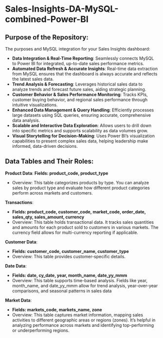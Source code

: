 # Sales-Insights-DA-MySQL-combined-Power-BI

## Purpose of the Repository:
The purposes and MySQL integration for your Sales Insights dashboard:

- **Data Integration & Real-Time Reporting**: Seamlessly connects MySQL to Power BI for integrated, up-to-date sales performance metrics.
- **Automated Data Refresh & Accurate Insights**: Real-time data extraction from MySQL ensures that the dashboard is always accurate and reflects the latest sales data.
- **Trend Analysis & Forecasting**: Leverages historical sales data to analyze trends and forecast future sales, aiding strategic planning.
- **Customer Behavior & Sales Performance Monitoring**: Tracks KPIs, customer buying behavior, and regional sales performance through intuitive visualizations.
- **Enhanced Data Management & Query Handling**: Efficiently processes large datasets using SQL queries, ensuring accurate, comprehensive data analysis.
- **Scalable and Interactive Data Exploration**: Allows users to drill down into specific metrics and supports scalability as data volumes grow.
- **Visual Storytelling for Decision-Making**: Uses Power BI’s visualization capabilities to present complex sales data, helping leadership make informed, data-driven decisions.

## Data Tables and Their Roles:
**Product Data**:
**Fields: product_code, product_type**
- Overview: This table categorizes products by type. You can analyze sales by product type and evaluate how different product categories perform across markets and customers.

**Transactions**:
- **Fields: product_code, customer_code, market_code, order_date, sales_qty, sales_amount, currency**
- Overview: This table holds transactional data. It tracks sales quantities and amounts for each product sold to customers in various markets. The currency field allows for multi-currency reporting if applicable.

**Customer Data**:
- **Fields: customer_code, customer_name, customer_type**
- Overview: This table provides customer-specific details.

**Date Data**:
- **Fields: date, cy_date, year, month_name, date_yy_mmm**
- Overview: This table supports time-based analysis. Fields like year, month_name, and date_yy_mmm allow for trend analysis, year-over-year comparisons, and seasonal patterns in sales data

**Market Data**:
- **Fields: markets_code, markets_name, zone**
- Overview: This table captures market information, mapping sales activities to different geographic areas or regions (zones). It’s helpful in analyzing performance across markets and identifying top-performing or underperforming regions.


